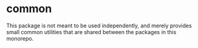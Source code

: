 # common

This package is not meant to be used independently, and merely provides small common utilities that are shared between the packages in this monorepo.
